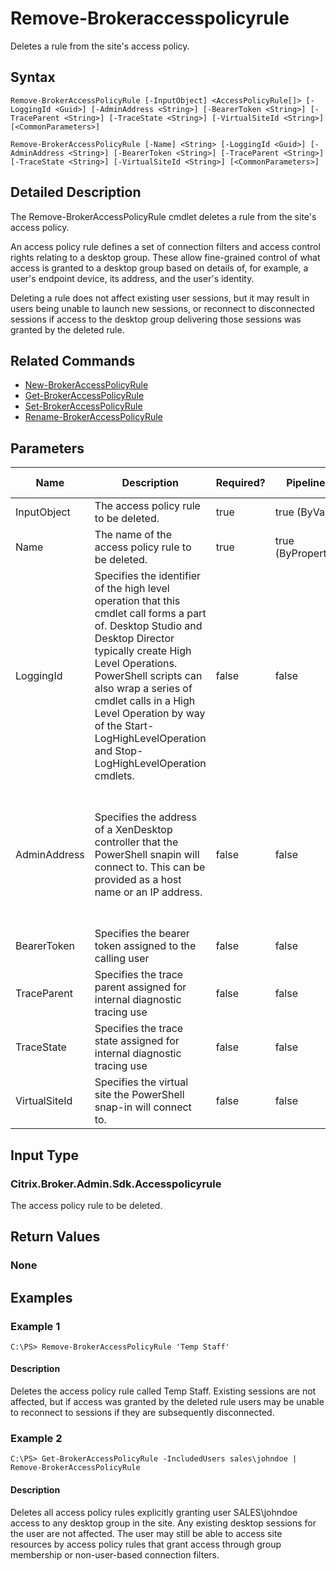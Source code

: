 ﻿
# Remove-Brokeraccesspolicyrule
Deletes a rule from the site's access policy.
## Syntax

```
Remove-BrokerAccessPolicyRule [-InputObject] <AccessPolicyRule[]> [-LoggingId <Guid>] [-AdminAddress <String>] [-BearerToken <String>] [-TraceParent <String>] [-TraceState <String>] [-VirtualSiteId <String>] [<CommonParameters>]  
  
Remove-BrokerAccessPolicyRule [-Name] <String> [-LoggingId <Guid>] [-AdminAddress <String>] [-BearerToken <String>] [-TraceParent <String>] [-TraceState <String>] [-VirtualSiteId <String>] [<CommonParameters>]
```

## Detailed Description
The Remove-BrokerAccessPolicyRule cmdlet deletes a rule from the site's access policy.

An access policy rule defines a set of connection filters and access control rights relating to a desktop group. These allow fine-grained control of what access is granted to a desktop group based on details of, for example, a user's endpoint device, its address, and the user's identity.

Deleting a rule does not affect existing user sessions, but it may result in users being unable to launch new sessions, or reconnect to disconnected sessions if access to the desktop group delivering those sessions was granted by the deleted rule.


## Related Commands

* [New-BrokerAccessPolicyRule](../New-BrokerAccessPolicyRule/)
* [Get-BrokerAccessPolicyRule](../Get-BrokerAccessPolicyRule/)
* [Set-BrokerAccessPolicyRule](../Set-BrokerAccessPolicyRule/)
* [Rename-BrokerAccessPolicyRule](../Rename-BrokerAccessPolicyRule/)
## Parameters
| Name   | Description | Required? | Pipeline Input | Default Value |
| --- | --- | --- | --- | --- |
| InputObject | The access policy rule to be deleted. | true | true (ByValue) |  |
| Name | The name of the access policy rule to be deleted. | true | true (ByPropertyName) |  |
| LoggingId | Specifies the identifier of the high level operation that this cmdlet call forms a part of. Desktop Studio and Desktop Director typically create High Level Operations. PowerShell scripts can also wrap a series of cmdlet calls in a High Level Operation by way of the Start-LogHighLevelOperation and Stop-LogHighLevelOperation cmdlets. | false | false |  |
| AdminAddress | Specifies the address of a XenDesktop controller that the PowerShell snapin will connect to. This can be provided as a host name or an IP address. | false | false | Localhost. Once a value is provided by any cmdlet, this value will become the default. |
| BearerToken | Specifies the bearer token assigned to the calling user | false | false |  |
| TraceParent | Specifies the trace parent assigned for internal diagnostic tracing use | false | false |  |
| TraceState | Specifies the trace state assigned for internal diagnostic tracing use | false | false |  |
| VirtualSiteId | Specifies the virtual site the PowerShell snap-in will connect to. | false | false |  |

## Input Type

### Citrix.Broker.Admin.Sdk.Accesspolicyrule
The access policy rule to be deleted.
## Return Values

### None

## Examples

### Example 1

```
C:\PS> Remove-BrokerAccessPolicyRule 'Temp Staff'
```

#### Description
Deletes the access policy rule called Temp Staff. Existing sessions are not affected, but if access was granted by the deleted rule users may be unable to reconnect to sessions if they are subsequently disconnected.
### Example 2

```
C:\PS> Get-BrokerAccessPolicyRule -IncludedUsers sales\johndoe | Remove-BrokerAccessPolicyRule
```

#### Description
Deletes all access policy rules explicitly granting user SALES\\johndoe access to any desktop group in the site. Any existing desktop sessions for the user are not affected. The user may still be able to access site resources by access policy rules that grant access through group membership or non-user-based connection filters.
